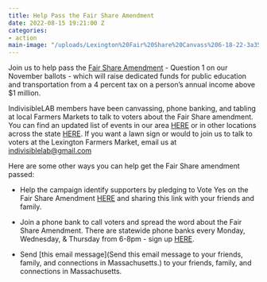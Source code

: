 ```yaml
---
title: Help Pass the Fair Share Amendment
date: 2022-08-15 19:21:00 Z
categories:
- action
main-image: "/uploads/Lexington%20Fair%20Share%20Canvass%206-18-22-3a3561.png"
---
```


Join us to help pass the [Fair Share Amendment](https://www.fairsharema.com/why-fair-share) - Question 1 on our November ballots - which will raise dedicated funds for public education and transportation from a 4 percent tax on a person’s annual income above $1 million.

IndivisibleLAB members have been canvassing, phone banking, and tabling at local Farmers Markets to talk to voters about the Fair Share amendment. You can find an updated list of events in our area [HERE](https://www.mobilize.us/indivisiblelab/?org_ids=32944) or in other locations across the state [HERE](https://www.mobilize.us/fairshareamendment2022/). If you want a lawn sign or would to join us to talk to voters at the Lexington Farmers Market, email us at indivisiblelab@gmail.com

Here are some other ways you can help get the Fair Share amendment passed:
* Help the campaign identify supporters by pledging to Vote Yes on the Fair Share Amendment [HERE](https://www.mobilize.us/indivisiblelab/event/469842/) and sharing this link with your friends and family.

* Join a phone bank to call voters and spread the word about the Fair Share Amendment. There are statewide phone banks every Monday, Wednesday, & Thursday from 6-8pm - sign up [HERE](https://www.mobilize.us/indivisiblelab/event/476323/).

* Send [this email message](Send this email message to your friends, family, and connections in Massachusetts.) to your friends, family, and connections in Massachusetts.
